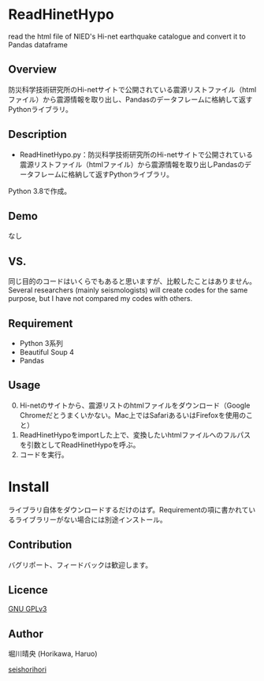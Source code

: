 # ReadHinetHypo
read the html file of NIED's Hi-net earthquake catalogue and convert it to Pandas dataframe

## Overview
防災科学技術研究所のHi-netサイトで公開されている震源リストファイル（htmlファイル）から震源情報を取り出し、Pandasのデータフレームに格納して返すPythonライブラリ。

## Description
* ReadHinetHypo.py：防災科学技術研究所のHi-netサイトで公開されている震源リストファイル（htmlファイル）から震源情報を取り出しPandasのデータフレームに格納して返すPythonライブラリ。

Python 3.8で作成。

## Demo
なし

## VS. 
同じ目的のコードはいくらでもあると思いますが、比較したことはありません。
Several researchers (mainly seismologists) will create codes for the same purpose, but I have not compared my codes with others.  

## Requirement
* Python 3系列
* Beautiful Soup 4
* Pandas

## Usage
0. Hi-netのサイトから、震源リストのhtmlファイルをダウンロード（Google Chromeだとうまくいかない。Mac上ではSafariあるいはFirefoxを使用のこと）
1. ReadHinetHypoをimportした上で、変換したいhtmlファイルへのフルパスを引数としてReadHinetHypoを呼ぶ。
3. コードを実行。

# Install
ライブラリ自体をダウンロードするだけのはず。Requirementの項に書かれているライブラリーがない場合には別途インストール。

## Contribution
バグリポート、フィードバックは歓迎します。

## Licence
[GNU GPLv3](https://choosealicense.com/licenses/gpl-3.0/)

## Author
堀川晴央 (Horikawa, Haruo)

[seishorihori](https://github.com/seishorihori)
